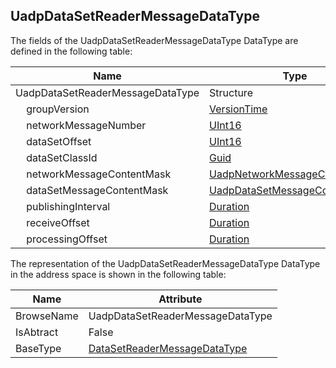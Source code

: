 <!-- datatype -->
## UadpDataSetReaderMessageDataType
<!-- end of description -->
The fields of the UadpDataSetReaderMessageDataType DataType are defined in the following table:  

|Name|Type|Description|
|---|---|---|
|UadpDataSetReaderMessageDataType|Structure||
|&nbsp;&nbsp;&nbsp;&nbsp;groupVersion|[VersionTime](../../../Part4/DataTypes/VersionTime/readme.md)||
|&nbsp;&nbsp;&nbsp;&nbsp;networkMessageNumber|[UInt16](../../../Part3/DataTypes/UInt16/readme.md)||
|&nbsp;&nbsp;&nbsp;&nbsp;dataSetOffset|[UInt16](../../../Part3/DataTypes/UInt16/readme.md)||
|&nbsp;&nbsp;&nbsp;&nbsp;dataSetClassId|[Guid](../../../Part3/DataTypes/Guid/readme.md)||
|&nbsp;&nbsp;&nbsp;&nbsp;networkMessageContentMask|[UadpNetworkMessageContentMask](../../../Part14/DataTypes/UadpNetworkMessageContentMask/readme.md)||
|&nbsp;&nbsp;&nbsp;&nbsp;dataSetMessageContentMask|[UadpDataSetMessageContentMask](../../../Part14/DataTypes/UadpDataSetMessageContentMask/readme.md)||
|&nbsp;&nbsp;&nbsp;&nbsp;publishingInterval|[Duration](../../../Part3/DataTypes/Duration/readme.md)||
|&nbsp;&nbsp;&nbsp;&nbsp;receiveOffset|[Duration](../../../Part3/DataTypes/Duration/readme.md)||
|&nbsp;&nbsp;&nbsp;&nbsp;processingOffset|[Duration](../../../Part3/DataTypes/Duration/readme.md)||

The representation of the UadpDataSetReaderMessageDataType DataType in the address space is shown in the following table:  

|Name|Attribute|
|---|---|
|BrowseName|UadpDataSetReaderMessageDataType|
|IsAbtract|False|
|BaseType|[DataSetReaderMessageDataType](../../../Part14/DataTypes/DataSetReaderMessageDataType/readme.md)|

